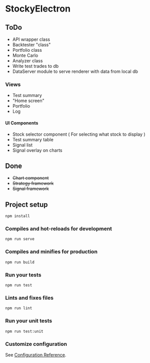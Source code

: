 # StockyElectron

## ToDo

-  API wrapper class
-  Backtester "class"
-  Portfolio class
-  Monte Carlo
-  Analyzer class
-  Write test trades to db
-  DataServer module to serve renderer with data from local db

### Views

-  Test summary
-  "Home screen"
-  Portfolio
-  Log

#### UI Components

-  Stock selector component ( For selecting what stock to display )
-  Test summary table
-  Signal list
-  Signal overlay on charts

## Done

-  ~~Chart component~~
-  ~~Strategy framework~~
-  ~~Signal framework~~

## Project setup

```
npm install
```

### Compiles and hot-reloads for development

```
npm run serve
```

### Compiles and minifies for production

```
npm run build
```

### Run your tests

```
npm run test
```

### Lints and fixes files

```
npm run lint
```

### Run your unit tests

```
npm run test:unit
```

### Customize configuration

See [Configuration Reference](https://cli.vuejs.org/config/).
